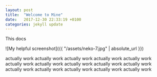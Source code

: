 ```yaml
---
layout: post
title:  "Welcome to Mine"
date:   2017-12-30 22:33:19 +0100
categories: jekyll update
---
```

This docs

![My helpful screenshot]({{ "/assets/neko-7.jpg" | absolute_url }})

actually work
actually work actually work actually work actually work actually work
actually work actually work actually work actually work actually work actually work
actually work actually work actually work
